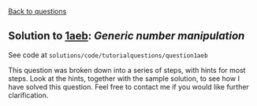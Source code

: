 [Back to questions](../README.md)

## Solution to [1aeb](../questions/1aeb.md): *Generic number manipulation*

See code at `solutions/code/tutorialquestions/question1aeb`

This question was broken down into a series of steps, with hints for most steps.  Look at the hints, together with the
sample solution, to see how I have solved this question.  Feel free to contact me if you would like further clarification.
